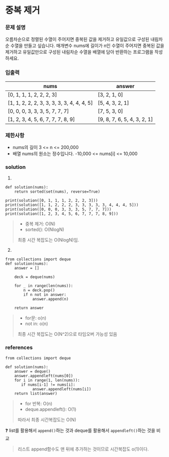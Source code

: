 # 중복 제거 

### 문제 설명
오름차순으로 정렬된 수열이 주어지면 중복된 값을 제거하고 유일값으로 구성된 내림차순 수열을 만들고 싶습니다.
매개변수 nums에 길이가 n인 수열이 주어지면 중복된 값을 제거하고 유일값만으로 구성된 내림차순 수열을 배열에 담아 반환하는 프로그램을 작성하세요.

### 입출력 
|nums| answer|
|---|---|
|[0, 1, 1, 1, 2, 2, 2, 3]| [3, 2, 1, 0]|
|[1, 1, 2, 2, 2, 3, 3, 3, 3, 3, 4, 4, 4, 5] |[5, 4, 3, 2, 1]|
|[0, 0, 0, 3, 3, 3, 5, 7, 7, 7]| [7, 5, 3, 0]|
|[1, 2, 3, 4, 5, 6, 7, 7, 7, 8, 9] |[9, 8, 7, 6, 5, 4, 3, 2, 1]|

### 제한사항 
* nums의 길이 3 <= n <= 200,000
* 배열 nums의 원소는 정수입니다. -10,000 <= nums[i] <= 10,000

### solution 
1)
```
def solution(nums):
    return sorted(set(nums), reverse=True)
   
print(solution([0, 1, 1, 1, 2, 2, 2, 3]))
print(solution([1, 1, 2, 2, 2, 3, 3, 3, 3, 3, 4, 4, 4, 5]))
print(solution([0, 0, 0, 3, 3, 3, 5, 7, 7, 7]))
print(solution([1, 2, 3, 4, 5, 6, 7, 7, 7, 8, 9]))
```
> * 중복 제거: O(N)
> * sorted(): O(NlogN)
> 
> 최종 시간 복잡도는 O(NlogN)임. 

2) 
```
from collections import deque
def solution(nums):
    answer = []

    deck = deque(nums)

    for _ in range(len(nums)):
        n = deck.pop()
        if n not in answer:
            answer.append(n)
        
    return answer
```
> * for문: o(n)
> * not in: o(n)
> 
> 최종 시간 복잡도는 O(N^2)으로 타임오버 가능성 있음 


### references 
```
from collections import deque

def solution(nums):
    answer = deque()
    answer.appendleft(nums[0])
    for i in range(1, len(nums)):
       if nums[i-1] != nums[i]:
            answer.appendleft(nums[i])
    return list(answer)
```
> * for 반복: O(n)
> * deque.appendleft(): O(1)
> 
> 따라서 최종 시간복잡도는 O(N)

:question: list를 활용해서 `append()`하는 것과 deque를 활용해서 `appendleft()`하는 것을 비교 
> 리스트 append함수도 맨 뒤에 추가하는 것이므로 시간복잡도 o(1)이다. 





